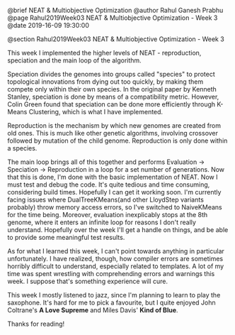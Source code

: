 @brief NEAT & Multiobjective Optimization
@author Rahul Ganesh Prabhu
@page Rahul2019Week03 NEAT & Multiobjective Optimization - Week 3
@date 2019-16-09 19:30:00

@section Rahul2019Week03 NEAT & Multiobjective Optimization - Week 3

This week I implemented the higher levels of NEAT - reproduction, speciation and the main loop of the algorithm.

Speciation divides the genomes into groups called "species" to protect topological innovations from dying out too quickly, by making them compete only within their own species. In the original paper by Kenneth Stanley, speciation is done by means of a compatibility metric. However, Colin Green found that speciation can be done more efficiently through K-Means Clustering, which is what I have implemented.

Reproduction is the mechanism by which new genomes are created from old ones. This is much like other genetic algorithms, involving crossover followed by mutation of the child genome. Reproduction is only done within a species.

The main loop brings all of this together and performs Evaluation -> Speciation -> Reproduction in a loop for a set number of generations. Now that this is done, I'm done with the basic implementation of NEAT. Now I must test and debug the code. It's quite tedious and time consuming, considering build times. Hopefully I can get it working soon. I'm currently facing issues where DualTreeKMeans(and other LloydStep variants probably) throw memory access errors, so I've switched to NaiveKMeans for the time being. Moreover, evaluation inexplicably stops at the 8th genome, where it enters an infinite loop for reasons I don't really understand. Hopefully over the week I'll get a handle on things, and be able to provide some meaningful test results.

As for what I learned this week, I can't point towards anything in particular unfortunately. I have realized, though, how compiler errors are sometimes horribly difficult to understand, especially related to templates. A lot of my time was spent wrestling with comprehending errors and warnings this week. I suppose that's something experience will cure.

This week I mostly listened to jazz, since I'm planning to learn to play the saxophone. It's hard for me to pick a favourite, but I quite enjoyed John Coltrane's **A Love Supreme** and Miles Davis' **Kind of Blue**.

Thanks for reading!
